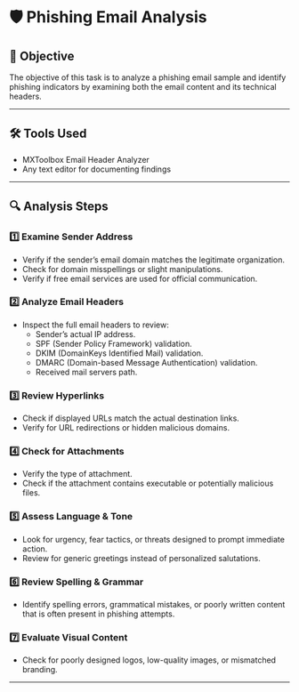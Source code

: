 # 🛡️ Phishing Email Analysis

## 🎯 Objective

The objective of this task is to analyze a phishing email sample and identify phishing indicators by examining both the email content and its technical headers.

---

## 🛠️ Tools Used

- MXToolbox Email Header Analyzer
- Any text editor for documenting findings

---

## 🔍 Analysis Steps

### 1️⃣ Examine Sender Address

- Verify if the sender’s email domain matches the legitimate organization.
- Check for domain misspellings or slight manipulations.
- Verify if free email services are used for official communication.

### 2️⃣ Analyze Email Headers

- Inspect the full email headers to review:
  - Sender’s actual IP address.
  - SPF (Sender Policy Framework) validation.
  - DKIM (DomainKeys Identified Mail) validation.
  - DMARC (Domain-based Message Authentication) validation.
  - Received mail servers path.

### 3️⃣ Review Hyperlinks

- Check if displayed URLs match the actual destination links.
- Verify for URL redirections or hidden malicious domains.

### 4️⃣ Check for Attachments

- Verify the type of attachment.
- Check if the attachment contains executable or potentially malicious files.

### 5️⃣ Assess Language & Tone

- Look for urgency, fear tactics, or threats designed to prompt immediate action.
- Review for generic greetings instead of personalized salutations.

### 6️⃣ Review Spelling & Grammar

- Identify spelling errors, grammatical mistakes, or poorly written content that is often present in phishing attempts.

### 7️⃣ Evaluate Visual Content

- Check for poorly designed logos, low-quality images, or mismatched branding.

---



